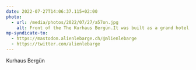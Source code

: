```yaml
---
date: 2022-07-27T14:06:37.115+02:00
photo:
  - url: /media/photos/2022/07/27/a57on.jpg
    alt: Front of the The Kurhaus Bergün.It was built as a grand hotel, opening in 1906
mp-syndicate-to:
  - https://mastodon.alienlebarge.ch/@alienlebarge
  - https://twitter.com/alienlebarge
---
```

Kurhaus Bergün
